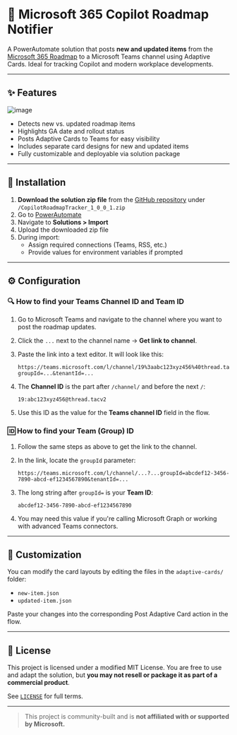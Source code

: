 # 🧭 Microsoft 365 Copilot Roadmap Notifier

A PowerAutomate solution that posts **new and updated items** from the [Microsoft 365 Roadmap](https://www.microsoft.com/en-us/microsoft-365/roadmap) to a Microsoft Teams channel using Adaptive Cards. Ideal for tracking Copilot and modern workplace developments.

---

## ✨ Features

![image](https://github.com/user-attachments/assets/4e8f13a4-f97f-42dd-b4c7-09336438ae71)
- Detects new vs. updated roadmap items
- Highlights GA date and rollout status
- Posts Adaptive Cards to Teams for easy visibility
- Includes separate card designs for new and updated items
- Fully customizable and deployable via solution package

---

## 🚀 Installation

1. **Download the solution zip file** from the [GitHub repository](https://github.com/Rhankine/copilot-roadmap-tracker) under `/CopilotRoadmapTracker_1_0_0_1.zip`
2. Go to [PowerAutomate](https://make.powerautomate.com/)
3. Navigate to **Solutions > Import**
4. Upload the downloaded zip file
5. During import:
   - Assign required connections (Teams, RSS, etc.)
   - Provide values for environment variables if prompted

---

## ⚙️ Configuration

### 🔍 How to find your Teams Channel ID and Team ID

1. Go to Microsoft Teams and navigate to the channel where you want to post the roadmap updates.

2. Click the `...` next to the channel name → **Get link to channel**.

3. Paste the link into a text editor. It will look like this:

   ```
   https://teams.microsoft.com/l/channel/19%3aabc123xyz456%40thread.tacv2/General?groupId=...&tenantId=...
   ```

4. The **Channel ID** is the part after `/channel/` and before the next `/`:

   ```
   19:abc123xyz456@thread.tacv2
   ```

5. Use this ID as the value for the **Teams channel ID** field in the flow.

### 🆔 How to find your Team (Group) ID

1. Follow the same steps as above to get the link to the channel.

2. In the link, locate the `groupId` parameter:

   ```
   https://teams.microsoft.com/l/channel/...?...groupId=abcdef12-3456-7890-abcd-ef1234567890&tenantId=...
   ```

3. The long string after `groupId=` is your **Team ID**:

   ```
   abcdef12-3456-7890-abcd-ef1234567890
   ```

4. You may need this value if you're calling Microsoft Graph or working with advanced Teams connectors.

---

## 🧩 Customization

You can modify the card layouts by editing the files in the `adaptive-cards/` folder:

- `new-item.json`
- `updated-item.json`

Paste your changes into the corresponding Post Adaptive Card action in the flow.

---

## 📄 License

This project is licensed under a modified MIT License. You are free to use and adapt the solution, but **you may not resell or package it as part of a commercial product**.

See [`LICENSE`](LICENSE) for full terms.

---

> This project is community-built and is **not affiliated with or supported by Microsoft.**
